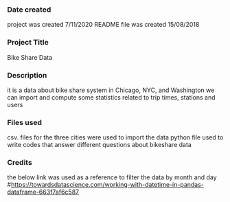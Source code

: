 ### Date created
project was created 7/11/2020
README file was created 15/08/2018

### Project Title
Bike Share Data

### Description
it is a data about bike share system in Chicago, NYC, and Washington
we can import and compute some statistics related to trip times, stations and users

### Files used
csv. files for the three cities were used to import the data
python file used to write codes that answer different questions about bikeshare data

### Credits
the below link was used as a reference to filter the data by month and day
#https://towardsdatascience.com/working-with-datetime-in-pandas-dataframe-663f7af6c587
